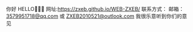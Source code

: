你好 HELLO👋👋👋
网址:https://zxeb.github.io/WEB-ZXEB/
联系方式：
邮箱：
3579951718@qq.com
或
ZXEB2010521@outlook.com
我很乐意听到你们的意见
